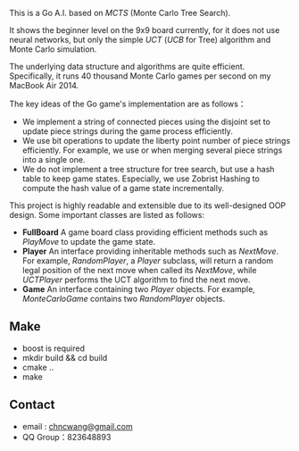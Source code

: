 This is a Go A.I. based on *MCTS* (Monte Carlo Tree Search).

It shows the beginner level on the 9x9 board currently, for it does not use neural networks, but only the simple *UCT* (*UCB* for Tree) algorithm and Monte Carlo simulation.

The underlying data structure and algorithms are quite efficient. Specifically, it runs 40 thousand Monte Carlo games per second on my MacBook Air 2014.

The key ideas of the Go game's implementation are as follows：
* We implement a string of connected pieces using the disjoint set to update piece strings during the game process efficiently.
* We use bit operations to update the liberty point number of piece strings efficiently. For example, we use or when merging several piece strings into a single one.
* We do not implement a tree structure for tree search, but use a hash table to keep game states. Especially, we use Zobrist Hashing to compute the hash value of a game state incrementally.

This project is highly readable and extensible due to its well-designed OOP design. Some important classes are listed as follows:

* **FullBoard** A game board class providing efficient methods such as *PlayMove* to update the game state.
* **Player** An interface providing inheritable methods such as *NextMove*. For example, *RandomPlayer*, a *Player* subclass, will return a random legal position of the next move when called its *NextMove*, while *UCTPlayer* performs the UCT algorithm to find the next move.
* **Game** An interface containing two *Player* objects. For example, *MonteCarloGame* contains two *RandomPlayer* objects.

## Make
* boost is required
* mkdir build && cd build
* cmake ..
* make

## Contact
* email : chncwang@gmail.com
* QQ Group：823648893
